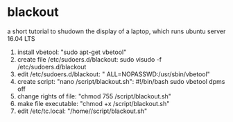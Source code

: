 # blackout
a short tutorial to shudown the display of a laptop, which runs ubuntu server 16.04 LTS 

1. install vbetool: "sudo apt-get vbetool"
2. create file /etc/sudoers.d/blackout: sudo visudo -f /etc/sudoers.d/blackout
3. edit /etc/sudoers.d/blackout: "<USERNAME> ALL=NOPASSWD:/usr/sbin/vbetool"
4. create script: "nano /script/blackout.sh":
    #!/bin/bash
    sudo vbetool dpms off
5. change rights of file: "chmod 755 /script/blackout.sh"
6. make file executable: "chmod +x /script/blackout.sh"
7. edit /etc/tc.local: "/home/<USERENAME>/script/blackout.sh"
